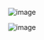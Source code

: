![image](https://github.com/user-attachments/assets/4c71739e-9978-4520-94af-1d2ffea0cb3b)

![image](https://github.com/user-attachments/assets/a1cefd82-bb10-499d-b565-c25533f3683a)
